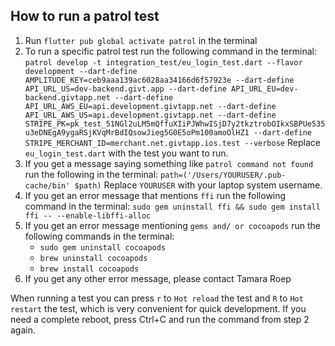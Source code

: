 ## How to run a patrol test

1. Run `flutter pub global activate patrol` in the terminal
2. To run a specific patrol test run the following command in the terminal: `patrol develop -t integration_test/eu_login_test.dart --flavor development --dart-define AMPLITUDE_KEY=ceb9aaa139ac6028aa34166d6f57923e --dart-define API_URL_US=dev-backend.givt.app --dart-define API_URL_EU=dev-backend.givtapp.net --dart-define API_URL_AWS_EU=api.development.givtapp.net --dart-define API_URL_AWS_US=api.development.givtapp.net --dart-define STRIPE_PK=pk_test_51NGl2uLM5mQffuXIiPJWhwISjD7y2tkztrobOIkxSBPUe535u3eDNEgA9ygaRSjKVqMrBdIQsowJieg5G0E5oPm100amoOlHZ1 --dart-define STRIPE_MERCHANT_ID=merchant.net.givtapp.ios.test --verbose`
Replace `eu_login_test.dart` with the test you want to run.
3. If you get a message saying something like `patrol command not found` run the following in the terminal: `path=('/Users/YOURUSER/.pub-cache/bin' $path)`
Replace `YOURUSER` with your laptop system username.
4. If you get an error message that mentions `ffi` run the following command in the terminal: `sudo gem uninstall ffi && sudo gem install ffi -- --enable-libffi-alloc`
5. If you get an error message mentioning `gems and/ or cocoapods` run the following commands in the terminal:
    - `sudo gem uninstall cocoapods`
    - `brew uninstall cocoapods`
    - `brew install cocoapods`
6. If you get any other error message, please contact Tamara Roep

When running a test you can press `r` to `Hot reload` the test and `R` to `Hot restart` the test, which is very convenient for quick development. 
If you need a complete reboot, press Ctrl+C and run the command from step 2 again.